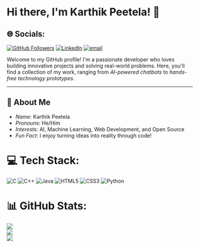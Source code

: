 # Hi there, I'm Karthik Peetela! 👋

## 🌐 Socials:
[![GitHub Followers](https://img.shields.io/github/followers/vendotha?label=Follow&style=social)](https://github.com/PEETELA-KARTHIK)
[![LinkedIn](https://img.shields.io/badge/LinkedIn-%230077B5.svg?logo=linkedin&logoColor=white)](https://linkedin.com/in/peetela-karthik) [![email](https://img.shields.io/badge/Email-D14836?logo=gmail&logoColor=white)](mailto:peetelakarthik@gmail.com ) 


Welcome to my GitHub profile! I'm a passionate developer who loves building innovative projects and solving real-world problems. Here, you'll find a collection of my work, ranging from *AI-powered chatbots* to *hands-free technology prototypes*.

---

## 🚀 About Me

- *Name*: Karthik Peetela
- *Pronouns*: He/Him
- *Interests*: AI, Machine Learning, Web Development, and Open Source
- *Fun Fact*: I enjoy turning ideas into reality through code!




# 💻 Tech Stack:
![C](https://img.shields.io/badge/c-%2300599C.svg?style=plastic&logo=c&logoColor=white) ![C++](https://img.shields.io/badge/c++-%2300599C.svg?style=plastic&logo=c%2B%2B&logoColor=white) ![Java](https://img.shields.io/badge/java-%23ED8B00.svg?style=plastic&logo=openjdk&logoColor=white) ![HTML5](https://img.shields.io/badge/html5-%23E34F26.svg?style=plastic&logo=html5&logoColor=white) ![CSS3](https://img.shields.io/badge/css3-%231572B6.svg?style=plastic&logo=css3&logoColor=white) ![Python](https://img.shields.io/badge/python-3670A0?style=plastic&logo=python&logoColor=ffdd54)
# 📊 GitHub Stats:
![](https://github-readme-stats.vercel.app/api?username=PEETELA-KARTHIK&theme=transparent&hide_border=false&include_all_commits=false&count_private=false)<br/>
![](https://nirzak-streak-stats.vercel.app/?user=PEETELA-KARTHIK&theme=transparent&hide_border=false)<br/>
![](https://github-readme-stats.vercel.app/api/top-langs/?username=PEETELA-KARTHIK&theme=transparent&hide_border=false&include_all_commits=false&count_private=false&layout=compact)

